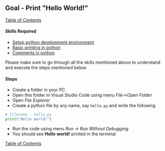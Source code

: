 ## Goal - Print "Hello World!"
[Table of Contents](https://nagasudhir.blogspot.com/2020/04/taming-python-table-of-contents.html)

#### Skills Required
* [Setup python development environment](https://nagasudhir.blogspot.com/2020/04/setup-python-development-environment_14.html)
* [Basic printing in python](https://nagasudhir.blogspot.com/2020/04/basic-printing-in-python.html)
* [Comments in python](https://nagasudhir.blogspot.com/2020/04/comments-in-python.html)

Please make sure to go through all the skills mentioned above to understand and execute the steps mentioned below

#### Steps
* Create a folder in your PC
* Open this folder in Visual Studio Code using menu _File->Open Folder_
* Open _File Explorer_
* Create a python file by any name, say ```hello.py``` and write the following
```python
# filename - hello.py
print("Hello world!")
```
* Run the code using menu _Run -> Run Without Debugging_
* You should see __Hello world!__ printed in the terminal

[Table of Contents](https://nagasudhir.blogspot.com/2020/04/taming-python-table-of-contents.html)
<!--stackedit_data:
eyJwcm9wZXJ0aWVzIjoidGl0bGU6IFByaW50IFwiSGVsbG8gV2
9ybGQhXCJcbmF1dGhvcjogTmFnYXN1ZGhpciBQdWxsYVxudGFn
czogJ3B5dGhvbiwgbGVhcm5pbmcsIHRhbWluZ19weXRob25fZ2
9hbCdcbmNhdGVnb3JpZXM6IHRhbWluZ19weXRob25fZ29hbFxu
ZGF0ZTogJzIwMjAtMDQtMTUnXG4iLCJoaXN0b3J5IjpbNjAwMD
kwNDIxLC0xNjU4ODI4NDQzLC0xODQxMDczNDI2LC0xMDA1ODU3
NjE0XX0=
-->